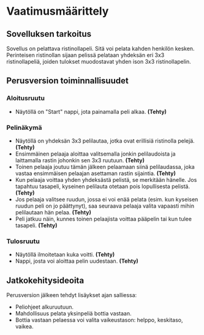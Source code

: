 # Vaatimusmäärittely

## Sovelluksen tarkoitus
Sovellus on pelattava ristinollapeli. Sitä voi pelata kahden henkilön kesken. Perinteisen ristinollan sijaan pelissä pelataan yhdeksän eri 3x3 ristinollapeliä, joiden tulokset muodostavat yhden ison 3x3 ristinollapelin.

## Perusversion toiminnallisuudet
### Aloitusruutu
- Näytöllä on "Start" nappi, jota painamalla peli alkaa. **(Tehty)**

### Pelinäkymä
- Näytöllä on yhdeksän 3x3 pelilautaa, jotka ovat erillisiä ristinolla pelejä. **(Tehty)**
- Ensimmäinen pelaaja aloittaa valitsemalla jonkin pelilaudoista ja laittamalla rastin johonkin sen 3x3 ruutuun. **(Tehty)**
- Toinen pelaaja joutuu tämän jälkeen pelaamaan siinä pelilaudassa, joka vastaa ensimmäisen pelaajan asettaman rastin sijaintia. **(Tehty)**
- Kun pelaaja voittaa yhden yhdeksästä pelistä, se merkitään hänelle. Jos tapahtuu tasapeli, kyseinen pelilauta otetaan pois lopullisesta pelistä. **(Tehty)**
- Jos pelaaja valitsee ruudun, jossa ei voi enää pelata (esim. kun kyseisen ruudun peli on jo päättynyt), saa seuraava pelaaja valita vapaasti mihin pelilautaan hän pelaa. **(Tehty)**
- Peli jatkuu näin, kunnes toinen pelaajista voittaa pääpelin tai kun tulee tasapeli. **(Tehty)**

### Tulosruutu
- Näytöllä ilmoitetaan kuka voitti. **(Tehty)**
- Nappi, josta voi aloittaa pelin uudestaan. **(Tehty)**

## Jatkokehitysideoita
Perusversion jälkeen tehdyt lisäykset ajan salliessa:
- Peliohjeet alkuruutuun.
- Mahdollisuus pelata yksinpeliä bottia vastaan.
- Bottia vastaan pelaessa voi valita vaikeustason: helppo, keskitaso, vaikea.
